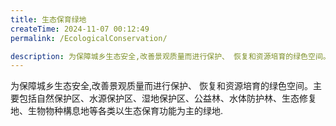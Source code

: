 ```yaml
---
title: 生态保育绿地
createTime: 2024-11-07 00:12:49
permalink: /EcologicalConservation/

description: 为保障城乡生态安全,改善景观质量而进行保护、 恢复和资源培育的绿色空间。主要包括自然保护区、水源保护区、湿地保护区、公益林、水体防护林、生态修复地、生物物种構息地等各类以生态保育功能为主的绿地.
---
```


为保障城乡生态安全,改善景观质量而进行保护、 恢复和资源培育的绿色空间。主要包括自然保护区、水源保护区、湿地保护区、公益林、水体防护林、生态修复地、生物物种構息地等各类以生态保育功能为主的绿地.